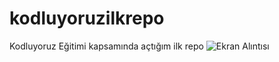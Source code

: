 # kodluyoruzilkrepo
Kodluyoruz Eğitimi kapsamında açtığım ilk repo
![Ekran Alıntısı](https://user-images.githubusercontent.com/108615873/206246368-9a0b9d77-1a4c-4e7a-bfce-f9ba1fb1e44a.PNG)

